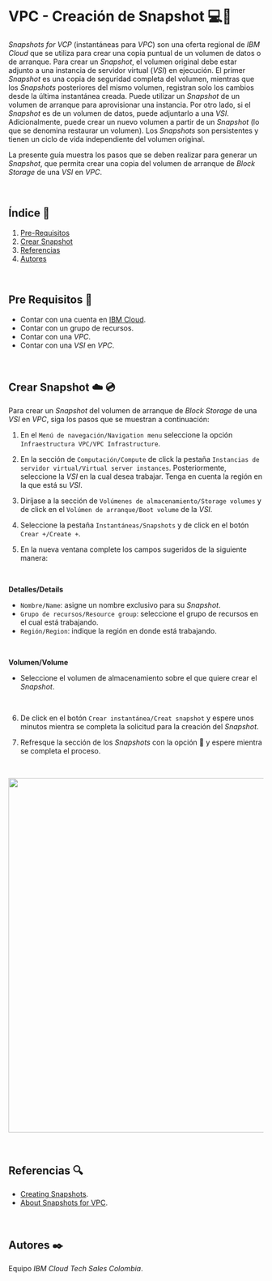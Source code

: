 # VPC - Creación de Snapshot 💻💾
*Snapshots for VCP* (instantáneas para *VPC*) son una oferta regional de *IBM Cloud* que se utiliza para crear una copia puntual de un volumen de datos o de arranque. Para crear un *Snapshot*, el volumen original debe estar adjunto a una instancia de servidor virtual (*VSI*) en ejecución. El primer *Snapshot* es una copia de seguridad completa del volumen, mientras que los *Snapshots* posteriores del mismo volumen, registran solo los cambios desde la última instantánea creada. Puede utilizar un *Snapshot* de un volumen de arranque para aprovisionar una instancia. Por otro lado, si el *Snapshot* es de un volumen de datos, puede adjuntarlo a una *VSI*. Adicionalmente, puede crear un nuevo volumen a partir de un *Snapshot* (lo que se denomina restaurar un volumen). Los *Snapshots* son persistentes y tienen un ciclo de vida independiente del volumen original.

La presente guía muestra los pasos que se deben realizar para generar un *Snapshot*, que permita crear una copia del volumen de arranque de *Block Storage* de una *VSI* en *VPC*.

<br />

## Índice  📰
1. [Pre-Requisitos](#Pre-Requisitos-pencil)
2. [Crear Snapshot](#Crear-Snapshot-cloud-cd)
3. [Referencias](#Referencias-mag)
4. [Autores](#Autores-black_nib)
<br />


## Pre Requisitos :pencil:
* Contar con una cuenta en <a href="https://cloud.ibm.com/">IBM Cloud</a>.
* Contar con un grupo de recursos.
* Contar con una *VPC*.
* Contar con una *VSI* en *VPC*.

<br />

## Crear Snapshot :cloud: :cd:
Para crear un *Snapshot* del volumen de arranque de *Block Storage* de una *VSI* en *VPC*, siga los pasos que se muestran a continuación:

1. En el ```Menú de navegación/Navigation menu``` seleccione la opción ```Infraestructura VPC/VPC Infrastructure```.

2. En la sección de ```Computación/Compute``` de click la pestaña ```Instancias de servidor virtual/Virtual server instances```. Posteriormente, seleccione la *VSI* en la cual desea trabajar. Tenga en cuenta la región en la que está su *VSI*.

3. Diríjase a la sección de ```Volúmenes de almacenamiento/Storage volumes``` y de click en el ```Volúmen de arranque/Boot volume``` de la *VSI*.

4. Seleccione la pestaña ```Instantáneas/Snapshots``` y de click en el botón ```Crear +/Create +```.

5. En la nueva ventana complete los campos sugeridos de la siguiente manera:
<br />

**Detalles/Details** 
* ```Nombre/Name```: asigne un nombre exclusivo para su *Snapshot*.
* ```Grupo de recursos/Resource group```: seleccione el grupo de recursos en el cual está trabajando.
* ```Región/Region```: indique la región en donde está trabajando.
<br />

**Volumen/Volume**
* Seleccione el volumen de almacenamiento sobre el que quiere crear el *Snapshot*.
<br />

6. De click en el botón ```Crear instantánea/Creat snapshot``` y espere unos minutos mientra se completa la solicitud para la creación del *Snapshot*.

7. Refresque la sección de los *Snapshots* con la opción 🔄 y espere mientra se completa el proceso.

<br />

<p align="center"><img width="700" src="https://github.com/emeloibmco/VPC-Creacion-Snapshot/blob/main/images/vpc-crear-snapshot.gif"></p>
<br />

## Referencias :mag:
* <a href="https://cloud.ibm.com/docs/vpc?topic=vpc-snapshots-vpc-create&interface=ui">Creating Snapshots</a>.
* <a href="https://cloud.ibm.com/docs/vpc?topic=vpc-snapshots-vpc-about">About Snapshots for VPC</a>.
<br />

## Autores :black_nib:
Equipo *IBM Cloud Tech Sales Colombia*.
<br />
